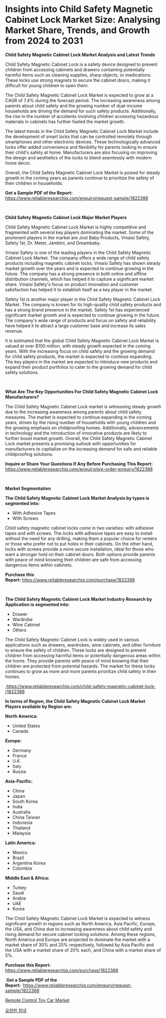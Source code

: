 <p><h1>Insights into Child Safety Magnetic Cabinet Lock Market Size: Analysing Market Share, Trends, and Growth from 2024 to 2031</h1></p><p><strong>Child Safety Magnetic Cabinet Lock Market Analysis and Latest Trends</strong></p>
<p><p>Child Safety Magnetic Cabinet Lock is a safety device designed to prevent children from accessing cabinets and drawers containing potentially harmful items such as cleaning supplies, sharp objects, or medications. These locks use strong magnets to secure the cabinet doors, making it difficult for young children to open them.</p><p>The Child Safety Magnetic Cabinet Lock Market is expected to grow at a CAGR of 7.4% during the forecast period. The increasing awareness among parents about child safety and the growing number of dual-income households are driving the demand for such safety products. Additionally, the rise in the number of accidents involving children accessing hazardous materials in cabinets has further fueled the market growth.</p><p>The latest trends in the Child Safety Magnetic Cabinet Lock Market include the development of smart locks that can be controlled remotely through smartphones and other electronic devices. These technologically advanced locks offer added convenience and flexibility for parents looking to ensure their child's safety at home. Manufacturers are also focusing on improving the design and aesthetics of the locks to blend seamlessly with modern home decor. </p><p>Overall, the Child Safety Magnetic Cabinet Lock Market is poised for steady growth in the coming years as parents continue to prioritize the safety of their children in households.</p></p>
<p><strong>Get a Sample PDF of the Report:&nbsp;</strong> <a href="https://www.reliableresearchiq.com/enquiry/request-sample/1822388">https://www.reliableresearchiq.com/enquiry/request-sample/1822388</a></p>
<p>&nbsp;</p>
<p><strong>Child Safety Magnetic Cabinet Lock Major Market Players</strong></p>
<p><p>Child Safety Magnetic Cabinet Lock Market is highly competitive and fragmented with several key players dominating the market. Some of the prominent players in the market are Jool Baby Products, Vmaisi Safety, Safety 1st, Dr. Meter, Jambini, and Dreambaby.</p><p>Vmaisi Safety is one of the leading players in the Child Safety Magnetic Cabinet Lock Market. The company offers a wide range of child safety products including magnetic cabinet locks. Vmaisi Safety has shown steady market growth over the years and is expected to continue growing in the future. The company has a strong presence in both online and offline distribution channels, which has helped it to capture a significant market share. Vmaisi Safety's focus on product innovation and customer satisfaction has helped it to establish itself as a key player in the market.</p><p>Safety 1st is another major player in the Child Safety Magnetic Cabinet Lock Market. The company is known for its high-quality child safety products and has a strong brand presence in the market. Safety 1st has experienced significant market growth and is expected to continue growing in the future. The company's wide range of products and focus on safety and reliability have helped it to attract a large customer base and increase its sales revenue.</p><p>It is estimated that the global Child Safety Magnetic Cabinet Lock Market is valued at over $100 million, with steady growth expected in the coming years. With the increasing focus on child safety and the growing demand for child safety products, the market is expected to continue expanding. The key players in the market are expected to introduce new products and expand their product portfolios to cater to the growing demand for child safety solutions.</p></p>
<p>&nbsp;</p>
<p><strong>What Are The Key Opportunities For Child Safety Magnetic Cabinet Lock Manufacturers?</strong></p>
<p><p>The Child Safety Magnetic Cabinet Lock market is witnessing steady growth due to the increasing awareness among parents about child safety measures. The market is expected to continue expanding in the coming years, driven by the rising number of households with young children and the growing emphasis on childproofing homes. Additionally, advancements in technology and the introduction of innovative products are likely to further boost market growth. Overall, the Child Safety Magnetic Cabinet Lock market presents a promising outlook with opportunities for manufacturers to capitalize on the increasing demand for safe and reliable childproofing solutions.</p></p>
<p><strong>Inquire or Share Your Questions If Any Before Purchasing This Report:</strong> <a href="https://www.reliableresearchiq.com/enquiry/pre-order-enquiry/1822388">https://www.reliableresearchiq.com/enquiry/pre-order-enquiry/1822388</a></p>
<p>&nbsp;</p>
<p><strong>Market Segmentation</strong></p>
<p><strong>The Child Safety Magnetic Cabinet Lock Market Analysis by types is segmented into:</strong></p>
<p><ul><li>With Adhesive Tapes</li><li>With Screws</li></ul></p>
<p><p>Child safety magnetic cabinet locks come in two varieties: with adhesive tapes and with screws. The locks with adhesive tapes are easy to install without the need for any drilling, making them a popular choice for renters or those who prefer not to put holes in their cabinets. On the other hand, locks with screws provide a more secure installation, ideal for those who want a stronger hold on their cabinet doors. Both options provide parents with peace of mind knowing their children are safe from accessing dangerous items within cabinets.</p></p>
<p><strong>Purchase this Report:&nbsp;</strong><a href="https://www.reliableresearchiq.com/purchase/1822388">https://www.reliableresearchiq.com/purchase/1822388</a></p>
<p>&nbsp;</p>
<p><strong>The Child Safety Magnetic Cabinet Lock Market Industry Research by Application is segmented into:</strong></p>
<p><ul><li>Drawer</li><li>Wardrobe</li><li>Wine Cabinet</li><li>Others</li></ul></p>
<p><p>The Child Safety Magnetic Cabinet Lock is widely used in various applications such as drawers, wardrobes, wine cabinets, and other furniture to ensure the safety of children. These locks are designed to prevent children from accessing harmful items or potentially dangerous areas within the home. They provide parents with peace of mind knowing that their children are protected from potential hazards. The market for these locks continues to grow as more and more parents prioritize child safety in their homes.</p></p>
<p><a href="https://www.reliableresearchiq.com/child-safety-magnetic-cabinet-lock-r1822388">&nbsp;https://www.reliableresearchiq.com/child-safety-magnetic-cabinet-lock-r1822388</a></p>
<p><strong>In terms of Region, the Child Safety Magnetic Cabinet Lock Market Players available by Region are:</strong></p>
<p>
    <p> <strong> North America: </strong>
        <ul>
            <li>United States</li>
            <li>Canada</li>
        </ul>
        </p> 
    <p> <strong> Europe: </strong>
        <ul>
            <li>Germany</li>
            <li>France</li>
            <li>U.K.</li>
            <li>Italy</li>
            <li>Russia</li>
        </ul>
        </p> 
    <p> <strong> Asia-Pacific: </strong>
        <ul>
            <li>China</li>
            <li>Japan</li>
            <li>South Korea</li>
            <li>India</li>
            <li>Australia</li>
            <li>China Taiwan</li>
            <li>Indonesia</li>
            <li>Thailand</li>
            <li>Malaysia</li>
        </ul>
        </p> 
    <p> <strong> Latin America: </strong>
        <ul>
            <li>Mexico</li>
            <li>Brazil</li>
            <li>Argentina Korea</li>
            <li>Colombia</li>
        </ul>
        </p> 
    <p> <strong> Middle East & Africa: </strong>
        <ul>
            <li>Turkey</li>
            <li>Saudi</li>
            <li>Arabia</li>
            <li>UAE</li>
            <li>Korea</li>
        </ul>
    </p>
    </p>
<p><p>The Child Safety Magnetic Cabinet Lock Market is expected to witness significant growth in regions such as North America, Asia Pacific, Europe, the USA, and China due to increasing awareness about child safety and rising demand for secure cabinet locking solutions. Among these regions, North America and Europe are projected to dominate the market with a market share of 30% and 25% respectively, followed by Asia Pacific and the USA with a market share of 20% each, and China with a market share of 5%.</p></p>
<p><strong>Purchase this Report: </strong><a href="https://www.reliableresearchiq.com/purchase/1822388">https://www.reliableresearchiq.com/purchase/1822388</a></p>
<p>&nbsp;<strong>Get a Sample PDF of the Report:&nbsp;&nbsp;</strong><a href="https://www.reliableresearchiq.com/enquiry/request-sample/1822388">https://www.reliableresearchiq.com/enquiry/request-sample/1822388</a></p>
<p><strong></strong></p>
<p><p><a href="https://github.com/juancolorado15/Market-Research-Report-List-3/blob/main/remote-control-toy-car-market.md">Remote Control Toy Car Market</a></p><p><a href="https://github.com/nicholasellison0076890/Market-Research-Report-List-2/blob/main/560427640219.md">요양원 침대</a></p></p>
